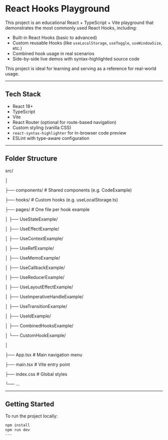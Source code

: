 
# React Hooks Playground

This project is an educational React + TypeScript + Vite playground that demonstrates the most commonly used React Hooks, including:

- Built-in React Hooks (basic to advanced)
- Custom reusable Hooks (like `useLocalStorage`, `useToggle`, `useWindowSize`, etc.)
- Combined hook usage in real scenarios
- Side-by-side live demos with syntax-highlighted source code

This project is ideal for learning and serving as a reference for real-world usage.

---

## Tech Stack

- React 18+
- TypeScript
- Vite
- React Router (optional for route-based navigation)
- Custom styling (vanilla CSS)
- `react-syntax-highlighter` for in-browser code preview
- ESLint with type-aware configuration

---

## Folder Structure


src/

│

├── components/           # Shared components (e.g. CodeExample)

├── hooks/                # Custom hooks (e.g. useLocalStorage.ts)

├── pages/                # One file per hook example

│   ├── UseStateExample/

│   ├── UseEffectExample/

│   ├── UseContextExample/

│   ├── UseRefExample/

│   ├── UseMemoExample/

│   ├── UseCallbackExample/

│   ├── UseReducerExample/

│   ├── UseLayoutEffectExample/

│   ├── UseImperativeHandleExample/

│   ├── UseTransitionExample/

│   ├── UseIdExample/

│   ├── CombinedHooksExample/

│   └── CustomHookExample/

│

├── App.tsx               # Main navigation menu

├── main.tsx              # Vite entry point

├── index.css             # Global styles

└── ...


---
## Getting Started

To run the project locally:

```bash
npm install
npm run dev
---
